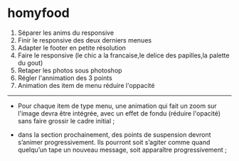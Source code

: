 # homyfood


1) Séparer les anims du responsive
2) Finir le responsive des deux derniers menues
3) Adapter le footer en petite résolution
4) Faire le responsive (le chic a la francaise,le delice des papilles,la palette du gout)
5) Retaper les photos sous photoshop
6) Régler l'annimation des 3 points
7) Animation des item de menu réduire l'oppacité


-----------------------------------------------------


- Pour chaque item de type menu, une animation qui fait un zoom sur l'image devra
être intégrée, avec un effet de fondu (réduire l'opacité) sans faire grossir le cadre
initial ;

- dans la section prochainement, des points de suspension devront s’animer
progressivement. Ils pourront soit s’agiter comme quand quelqu’un tape un
nouveau message, soit apparaître progressivement ;


